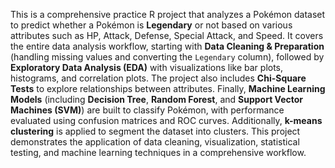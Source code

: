 This is a comprehensive practice R project that analyzes a Pokémon dataset to predict whether a Pokémon is **Legendary** or not based on various attributes such as HP, Attack, Defense, Special Attack, and Speed. It covers the entire data analysis workflow, starting with **Data Cleaning & Preparation** (handling missing values and converting the `Legendary` column), followed by **Exploratory Data Analysis (EDA)** with visualizations like bar plots, histograms, and correlation plots. The project also includes **Chi-Square Tests** to explore relationships between attributes. Finally, **Machine Learning Models** (including **Decision Tree**, **Random Forest**, and **Support Vector Machines (SVM)**) are built to classify Pokémon, with performance evaluated using confusion matrices and ROC curves. Additionally, **k-means clustering** is applied to segment the dataset into clusters. This project demonstrates the application of data cleaning, visualization, statistical testing, and machine learning techniques in a comprehensive workflow.

